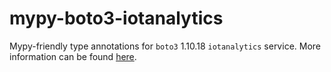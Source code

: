 # mypy-boto3-iotanalytics

Mypy-friendly type annotations for `boto3` 1.10.18 `iotanalytics` service.
More information can be found [here](https://github.com/vemel/mypy_boto3).